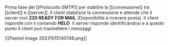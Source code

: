 Prima fase del [[Protocollo SMTP]] per stabilire la [[connessione]] tra [[client]] e [[server]].
Il client stabilisce la connessione e attende che il server invii **220 READY FOR MAIL** (Disponibilità a ricevere posta).
Il client risponde con il comando **HELO**.
Il server risponde identificandosi e a questo punto il client può trasmettere i messaggi

![[Pasted image 20231015140748.png]]